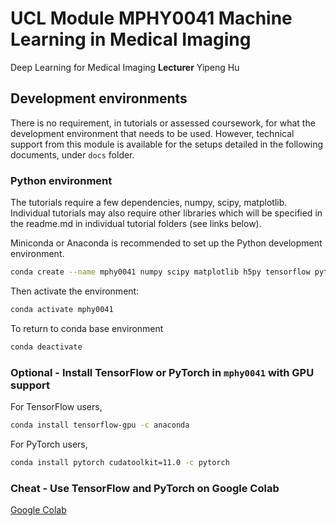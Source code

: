 # UCL Module MPHY0041 Machine Learning in Medical Imaging

Deep Learning for Medical Imaging
**Lecturer** Yipeng Hu

## Development environments 
There is no requirement, in tutorials or assessed coursework, for what the development environment that needs to be used. However, technical support from this module is available for the setups detailed in the following documents, under `docs` folder.

### Python environment
The tutorials require a few dependencies, numpy, scipy, matplotlib. Individual tutorials may also require other libraries which will be specified in the readme.md in individual tutorial folders (see links below).

Miniconda or Anaconda is recommended to set up the Python development environment.
```bash
conda create --name mphy0041 numpy scipy matplotlib h5py tensorflow pytorch torchvision
```
Then activate the environment:
```bash
conda activate mphy0041
```
To return to conda base environment
```bash
conda deactivate
```

### Optional - Install TensorFlow or PyTorch in `mphy0041` with GPU support
For TensorFlow users, 
```bash
conda install tensorflow-gpu -c anaconda 
```

For PyTorch users,
```bash
conda install pytorch cudatoolkit=11.0 -c pytorch
```

### Cheat - Use TensorFlow and PyTorch on Google Colab
[Google Colab](https://colab.research.google.com/)